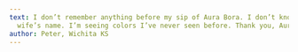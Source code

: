 ```yaml
---
text: I don’t remember anything before my sip of Aura Bora. I don’t know my
  wife’s name. I’m seeing colors I’ve never seen before. Thank you, Aura Bora.
author: Peter, Wichita KS
---
```

